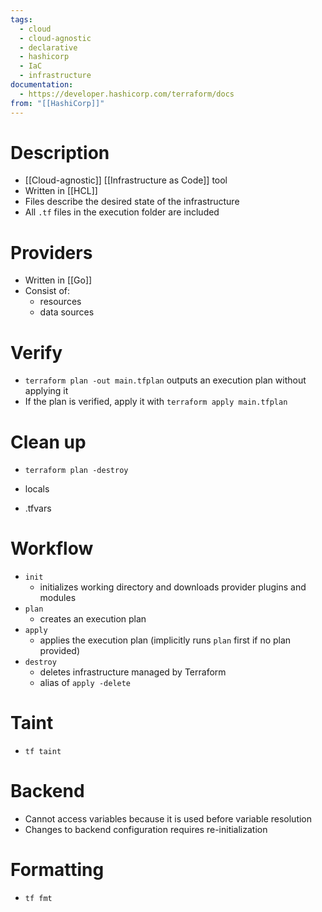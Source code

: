 ```yaml
---
tags:
  - cloud
  - cloud-agnostic
  - declarative
  - hashicorp
  - IaC
  - infrastructure
documentation:
  - https://developer.hashicorp.com/terraform/docs
from: "[[HashiCorp]]"
---
```

# Description
- [[Cloud-agnostic]] [[Infrastructure as Code]] tool
- Written in [[HCL]]
- Files describe the desired state of the infrastructure
- All `.tf` files in the execution folder are included
# Providers
- Written in [[Go]]
- Consist of:
	- resources
	- data sources

# Verify
- `terraform plan -out main.tfplan` outputs an execution plan without applying it
- If the plan is verified, apply it with `terraform apply main.tfplan`
# Clean up
- `terraform plan -destroy`

- locals
- .tfvars
# Workflow
- `init`
	- initializes working directory and downloads provider plugins and modules
- `plan`
	- creates an execution plan
- `apply`
	- applies the execution plan (implicitly runs `plan` first if no plan provided)
- `destroy`
	- deletes infrastructure managed by Terraform
	- alias of `apply -delete`
# Taint
- `tf taint`
# Backend
- Cannot access variables because it is used before variable resolution
- Changes to backend configuration requires re-initialization

# Formatting
- `tf fmt`